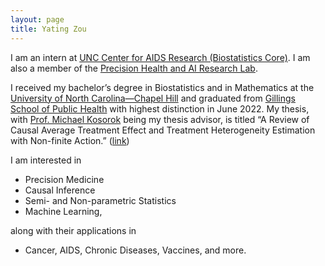 ```yaml
---
layout: page
title: Yating Zou
---
```


I am an intern at [UNC Center for AIDS Research (Biostatistics Core)](http://unccfar.org/portfolio/biostatistics/). 
I am also a member of the [Precision Health and AI Research Lab](https://tarheels.live/kosoroklab/).

I received my bachelor’s degree in Biostatistics and in Mathematics at the [University of North Carolina—Chapel Hill](https://www.unc.edu/) and graduated from [Gillings School of Public Health](https://sph.unc.edu/) with highest distinction in June 2022. My thesis, with [Prof. Michael Kosorok](https://mkosorok.web.unc.edu/) being my thesis advisor, is titled “A Review of Causal Average Treatment Effect and Treatment Heterogeneity Estimation with Non-finite Action.” ([link](yatingz205.github.io/assets/honorsThesis_YatingZou.pdf))

I am interested in
 - Precision Medicine
 - Causal Inference
 - Semi- and Non-parametric Statistics
 - Machine Learning, 

along with their applications in 
 - Cancer, AIDS, Chronic Diseases, Vaccines, and more.

